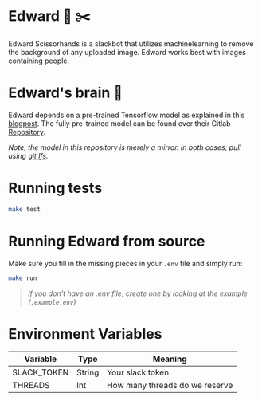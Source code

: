 # Edward 🤖 ✂️

Edward Scissorhands is a slackbot that utilizes machinelearning to remove the background of any uploaded image. Edward works best with images containing people.

# Edward's brain 🧠

Edward depends on a pre-trained Tensorflow model as explained in this [blogpost](https://towardsdatascience.com/background-removal-with-deep-learning-c4f2104b3157). The fully pre-trained model can be found over their Gitlab [Repository](https://gitlab.com/fast-science/background-removal-server/tree/master/webapp/model).

_Note; the model in this repository is merely a mirror. In both cases; pull using [git lfs](https://git-lfs.github.com/)._

# Running tests

```bash
make test
```

# Running Edward from source

Make sure you fill in the missing pieces in your `.env` file and simply run:

```bash
make run
```

> _if you don't have an .env file, create one by looking at the example (`.example.env`)_

# Environment Variables

| Variable    | Type   | Meaning                        |
| ----------- | ------ | ------------------------------ |
| SLACK_TOKEN | String | Your slack token               |
| THREADS     | Int    | How many threads do we reserve |
